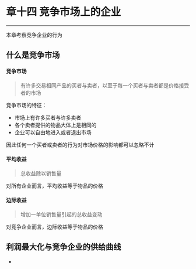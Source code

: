 # 章十四 竞争市场上的企业

---

本章考察竞争企业的行为

## 什么是竞争市场

#### 竞争市场
> 有许多交易相同产品的买者与卖者，以至于每一个买者与卖者都是价格接受者的市场

竞争市场的特征：
- 市场上有许多买者与许多卖者
- 各个卖者提供的物品大体上是相同的
- 企业可以自由地进入或者退出市场

因此任何一个买者或卖者的行为对市场价格的影响都可以忽略不计

#### 平均收益
> 总收益除以销售量

对所有企业而言，平均收益等于物品的价格

#### 边际收益
> 增加一单位销售量引起的总收益变动

对竞争企业而言，边际收益等于物品的价格

## 利润最大化与竞争企业的供给曲线





















-
